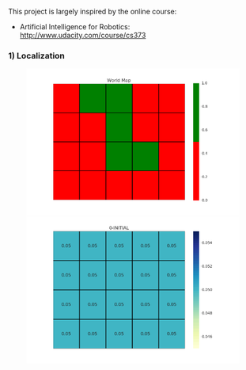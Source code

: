 This project is largely inspired by the online course:
- Artificial Intelligence for Robotics: http://www.udacity.com/course/cs373

### 1) Localization

<p align="center">
<img src="Localization/worldMap.png" width="430"/>
<img src="Localization/animatedLocalizer.gif" width="430"/>
</p>

